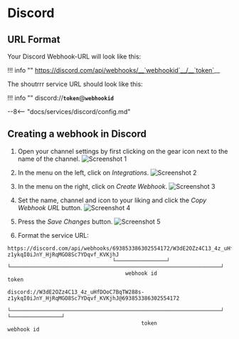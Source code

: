 # Discord

## URL Format

Your Discord Webhook-URL will look like this:

!!! info ""
    <https://discord.com/api/webhooks/__`webhookid`__/__`token`>__  

The shoutrrr service URL should look like this:  

!!! info ""
    discord://__`token`__@__`webhookid`__

--8<-- "docs/services/discord/config.md"

## Creating a webhook in Discord

1. Open your channel settings by first clicking on the gear icon next to the name of the channel.
![Screenshot 1](discord/sc-1.png)

2. In the menu on the left, click on *Integrations*.
![Screenshot 2](discord/sc-2.png)

3. In the menu on the right, click on *Create Webhook*.
![Screenshot 3](discord/sc-3.png)

4. Set the name, channel and icon to your liking and click the *Copy Webhook URL* button.
![Screenshot 4](discord/sc-4.png)

5. Press the *Save Changes* button.
![Screenshot 5](discord/sc-5.png)

6. Format the service URL:

```console
https://discord.com/api/webhooks/693853386302554172/W3dE2OZz4C13_4z_uHfDOoC7BqTW288s-z1ykqI0iJnY_HjRqMGO8Sc7YDqvf_KVKjhJ
                                 └────────────────┘ └──────────────────────────────────────────────────────────────────┘
                                     webhook id                                    token

discord://W3dE2OZz4C13_4z_uHfDOoC7BqTW288s-z1ykqI0iJnY_HjRqMGO8Sc7YDqvf_KVKjhJ@693853386302554172
          └──────────────────────────────────────────────────────────────────┘ └────────────────┘
                                          token                                    webhook id
```

